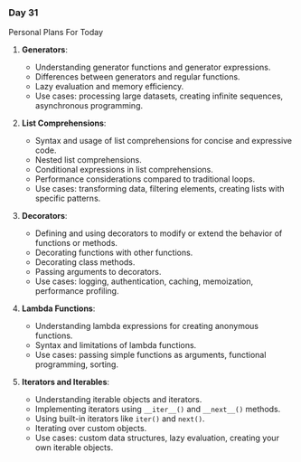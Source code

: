 ### Day 31

Personal Plans For Today

1. **Generators**:

   - Understanding generator functions and generator expressions.
   - Differences between generators and regular functions.
   - Lazy evaluation and memory efficiency.
   - Use cases: processing large datasets, creating infinite sequences, asynchronous programming.

2. **List Comprehensions**:

   - Syntax and usage of list comprehensions for concise and expressive code.
   - Nested list comprehensions.
   - Conditional expressions in list comprehensions.
   - Performance considerations compared to traditional loops.
   - Use cases: transforming data, filtering elements, creating lists with specific patterns.

3. **Decorators**:

   - Defining and using decorators to modify or extend the behavior of functions or methods.
   - Decorating functions with other functions.
   - Decorating class methods.
   - Passing arguments to decorators.
   - Use cases: logging, authentication, caching, memoization, performance profiling.

4. **Lambda Functions**:

   - Understanding lambda expressions for creating anonymous functions.
   - Syntax and limitations of lambda functions.
   - Use cases: passing simple functions as arguments, functional programming, sorting.

5. **Iterators and Iterables**:
   - Understanding iterable objects and iterators.
   - Implementing iterators using `__iter__()` and `__next__()` methods.
   - Using built-in iterators like `iter()` and `next()`.
   - Iterating over custom objects.
   - Use cases: custom data structures, lazy evaluation, creating your own iterable objects.
